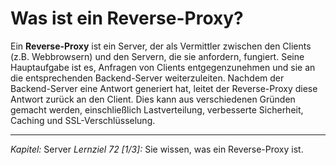 # Was ist ein Reverse-Proxy?

Ein **Reverse-Proxy** ist ein Server, der als Vermittler zwischen den Clients (z.B. Webbrowsern) und den Servern, die sie anfordern, fungiert. Seine Hauptaufgabe ist es, Anfragen von Clients entgegenzunehmen und sie an die entsprechenden Backend-Server weiterzuleiten. Nachdem der Backend-Server eine Antwort generiert hat, leitet der Reverse-Proxy diese Antwort zurück an den Client. Dies kann aus verschiedenen Gründen gemacht werden, einschließlich Lastverteilung, verbesserte Sicherheit, Caching und SSL-Verschlüsselung.

---

_Kapitel:_ Server
_Lernziel 72 \[1/3\]:_ Sie wissen, was ein Reverse-Proxy ist.
